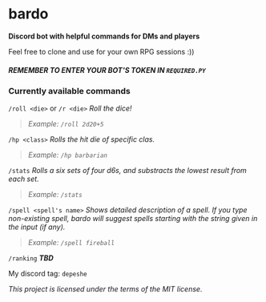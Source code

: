 # bardo

**Discord bot with helpful commands for DMs and players**

Feel free to clone and use for your own RPG sessions :))

##### REMEMBER TO ENTER YOUR BOT'S TOKEN IN `REQUIRED.PY`

### Currently available commands

`/roll <die>` or `/r <die>` *Roll the dice!*  
> *Example: `/roll 2d20+5`*  

`/hp <class>` *Rolls the hit die of specific clas.*
> *Example: `/hp barbarian`*  

`/stats` *Rolls a six sets of four d6s, and substracts the lowest result from each set.*
> *Example: `/stats`*  

`/spell <spell's name>` *Shows detailed description of a spell. If you type non-existing spell, bardo will suggest spells starting with the string given in the input (if any).*
> *Example: `/spell fireball`*  

`/ranking` ***TBD***

My discord tag: `depeshe`

*This project is licensed under the terms of the MIT license.*
